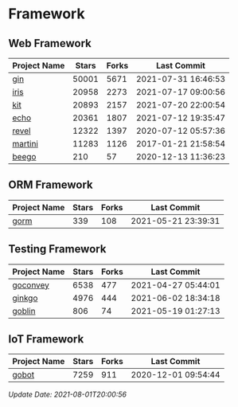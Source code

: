 # Framework

## Web Framework
| Project Name | Stars | Forks | Last Commit |
| ------------ | ----- | ----- | ----------- |
| [gin](https://github.com/gin-gonic/gin) | 50001 | 5671 | 2021-07-31 16:46:53 |
| [iris](https://github.com/kataras/iris) | 20958 | 2273 | 2021-07-17 09:00:56 |
| [kit](https://github.com/go-kit/kit) | 20893 | 2157 | 2021-07-20 22:00:54 |
| [echo](https://github.com/labstack/echo) | 20361 | 1807 | 2021-07-12 19:35:47 |
| [revel](https://github.com/revel/revel) | 12322 | 1397 | 2020-07-12 05:57:36 |
| [martini](https://github.com/go-martini/martini) | 11283 | 1126 | 2017-01-21 21:58:54 |
| [beego](https://github.com/astaxie/beego) | 210 | 57 | 2020-12-13 11:36:23 |

## ORM Framework
| Project Name | Stars | Forks | Last Commit |
| ------------ | ----- | ----- | ----------- |
| [gorm](https://github.com/jinzhu/gorm) | 339 | 108 | 2021-05-21 23:39:31 |

## Testing Framework
| Project Name | Stars | Forks | Last Commit |
| ------------ | ----- | ----- | ----------- |
| [goconvey](https://github.com/smartystreets/goconvey) | 6538 | 477 | 2021-04-27 05:44:01 |
| [ginkgo](https://github.com/onsi/ginkgo) | 4976 | 444 | 2021-06-02 18:34:18 |
| [goblin](https://github.com/franela/goblin) | 806 | 74 | 2021-05-19 01:27:13 |

## IoT Framework
| Project Name | Stars | Forks | Last Commit |
| ------------ | ----- | ----- | ----------- |
| [gobot](https://github.com/hybridgroup/gobot) | 7259 | 911 | 2020-12-01 09:54:44 |

*Update Date: 2021-08-01T20:00:56*